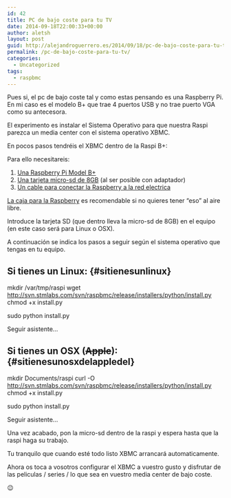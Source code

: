 ```yaml
---
id: 42
title: PC de bajo coste para tu TV
date: 2014-09-18T22:00:33+00:00
author: aletsh
layout: post
guid: http://alejandroguerrero.es/2014/09/18/pc-de-bajo-coste-para-tu-tv/
permalink: /pc-de-bajo-coste-para-tu-tv/
categories:
  - Uncategorized
tags:
  - raspbmc
---
```

Pues si, el pc de bajo coste tal y como estas pensando es una Raspberry Pi. En mi caso es el modelo B+ que trae 4 puertos USB y no trae puerto VGA como su antecesora.

El experimento es instalar el Sistema Operativo para que nuestra Raspi parezca un media center con el sistema operativo XBMC.

En pocos pasos tendréis el XBMC dentro de la Raspi B+:

Para ello necesitareis:

  1. [Una Raspberry Pi Model B+](http://www.amazon.es/gp/product/B00LPESRUK/ref=oh_aui_detailpage_o01_s00?ie=UTF8&psc=1)
  2. [Una tarjeta micro-sd de 8GB](http://www.amazon.es/gp/product/B0085J1AOS/ref=oh_aui_detailpage_o00_s00?ie=UTF8&psc=1) (al ser posible con adaptador)
  3. [Un cable para conectar la Raspberry a la red electrica](http://www.amazon.es/gp/product/B008XI52BS/ref=oh_aui_detailpage_o00_s00?ie=UTF8&psc=1)

[La caja para la Raspberry](http://www.amazon.es/gp/product/B00LV9886W/ref=oh_aui_detailpage_o01_s01?ie=UTF8&psc=1) es recomendable si no quieres tener “eso” al aire libre.

Introduce la tarjeta SD (que dentro lleva la micro-sd de 8GB) en el equipo (en este caso será para Linux o OSX).

A continuación se indica los pasos a seguir según el sistema operativo que tengas en tu equipo.

## Si tienes un Linux: {#sitienesunlinux}

mkdir /var/tmp/raspi wget <http://svn.stmlabs.com/svn/raspbmc/release/installers/python/install.py> chmod +x install.py

sudo python install.py

Seguir asistente…

## Si tienes un OSX (<del>Apple</del>): {#sitienesunosxdelappledel}

mkdir Documents/raspi curl -O <http://svn.stmlabs.com/svn/raspbmc/release/installers/python/install.py> chmod +x install.py

sudo python install.py

Seguir asistente…

Una vez acabado, pon la micro-sd dentro de la raspi y espera hasta que la raspi haga su trabajo.

Tu tranquilo que cuando esté todo listo XBMC arrancará automaticamente.

Ahora os toca a vosotros configurar el XBMC a vuestro gusto y disfrutar de las peliculas / series / lo que sea en vuestro media center de bajo coste.</p> 

😉